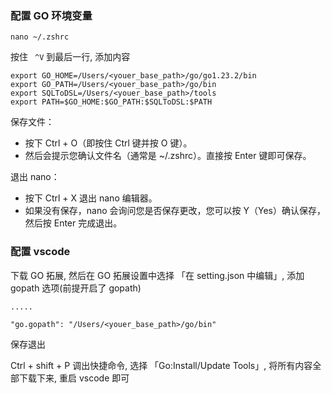 ### 配置 GO 环境变量
````
nano ~/.zshrc
````
按住 ` ^V` 到最后一行, 添加内容
```
export GO_HOME=/Users/<youer_base_path>/go/go1.23.2/bin
export GO_PATH=/Users/<youer_base_path>/go/bin
export SQLToDSL=/Users/<youer_base_path>/tools
export PATH=$GO_HOME:$GO_PATH:$SQLToDSL:$PATH
```
保存文件：
- 按下 Ctrl + O（即按住 Ctrl 键并按 O 键）。
- 然后会提示您确认文件名（通常是 ~/.zshrc）。直接按 Enter 键即可保存。

退出 nano：
- 按下 Ctrl + X 退出 nano 编辑器。
- 如果没有保存，nano 会询问您是否保存更改，您可以按 Y（Yes）确认保存，然后按 Enter 完成退出。

### 配置 vscode 
下载 GO 拓展, 然后在 GO 拓展设置中选择 「在 setting.json 中编辑」, 添加 gopath 选项(前提开启了 gopath)
````
.....

"go.gopath": "/Users/<youer_base_path>/go/bin"
````
保存退出

Ctrl + shift + P 调出快捷命令, 选择 「Go:Install/Update Tools」, 将所有内容全部下载下来, 重启 vscode 即可
